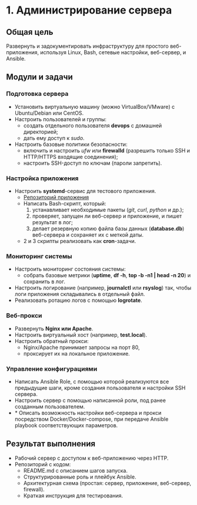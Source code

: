 # 1. Администрирование сервера

## Общая цель

Развернуть и задокументировать инфраструктуру для простого веб-приложения, используя Linux, Bash, сетевые настройки, веб-сервер, и Ansible.

## Модули и задачи

### Подготовка сервера

- Установить виртуальную машину (можно VirtualBox/VMware) с Ubuntu/Debian или CentOS.
- Настроить пользователей и группы:
  - создать отдельного пользователя **devops** с домашней директорией;
  - дать ему доступ к *sudo*.
- Настроить базовые политики безопасности:
  - включить и настроить *ufw* или **firewalld** (разрешить только SSH и HTTP/HTTPS входящие соединения);
  - настроить SSH-доступ по ключам (пароли запретить).

### Настройка приложения

- Настроить **systemd**-сервис для тестового приложения.
  - [Репозиторий приложения](https://github.com/riad-azz/flask-auth-example)
  - Написать Bash-скрипт, который:
    1. устанавливает необходимые пакеты (*git*, *curl*, *python* и др.);
    2. проверяет, запущен ли веб-сервер и приложение, и пишет результат в лог;
    3. делает резервную копию файла базы данных (**database.db**) веб-сервера и сохраняет их с меткой даты.
  - 2 и 3 скрипты реализовать как **cron**-задачи.

### Мониторинг системы

- Настроить мониторинг состояния системы:
  - собрать базовые метрики (**uptime**, **df -h**, **top -b -n1 | head -n 20**) и сохранить в лог.
- Настроить логирование (например, **journalctl** или **rsyslog**) так, чтобы логи приложения складывались в отдельный файл.
- Реализовать ротацию логов с помощью **logrotate**.

### Веб-прокси

- Развернуть **Nginx или Apache**.
- Настроить виртуальный хост (например, **test.local**).
- Настроить обратный прокси:
  - Nginx/Apache принимает запросы на порт 80,
  - проксирует их на локальное приложение.

### Управление конфигурациями

- Написать Ansible Role, с помощью которой реализуются все предыдущие шаги, кроме создания пользователя и настройки SSH сервера.
- Настроить сервер с помощью написанной роли, под ранее созданным пользователем.
- \* Описать возможность настройки веб-сервера и прокси посредством Docker/Docker-compose, при передаче Ansible playbook соответствующих параметров.

## Результат выполнения

- Рабочий сервер с доступом к веб-приложению через HTTP.
- Репозиторий с кодом:
  - README.md с описанием шагов запуска.
  - Структурированные роль и плейбук Ansible.
  - Архитектурная схема (простая: сервер, приложение, веб-сервер, firewall).
  - Краткая инструкция для тестирования.

